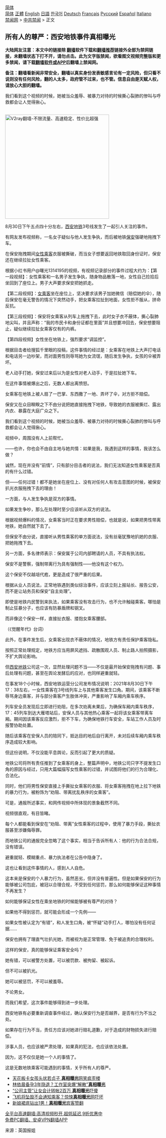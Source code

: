  <!-- 面包屑导航 --> <div class="breadcrumb"><!-- GTranslate: https://gtranslate.io/ -->  <div class="switcher notranslate">  <div class="selected">  <a href="#" onclick="return false;"> 简体</a>  </div>  <div class="option">  <a href="https://www.bannedbook.org" onclick="doGTranslate('zh-CN|zh-CN');jQuery('div.switcher div.selected a').html(jQuery(this).html());return false;" title="简体中文" class="nturl selected"> 简体</a>  <a href="https://www.bannedbook.org/zh-tw/" onclick="doGTranslate('zh-CN|zh-TW');jQuery('div.switcher div.selected a').html(jQuery(this).html());return false;" title="繁體中文" class="nturl"> 正體</a>  <a href="https://www.bannedbook.org/en/" onclick="doGTranslate('zh-CN|en');jQuery('div.switcher div.selected a').html(jQuery(this).html());return false;" title="English" class="nturl"> English</a>  <a href="https://www.bannedbook.org/ja/" onclick="doGTranslate('zh-CN|ja');jQuery('div.switcher div.selected a').html(jQuery(this).html());return false;" title="日本語" class="nturl"> 日語</a>  <a href="https://www.bannedbook.org/ko/" onclick="doGTranslate('zh-CN|ko');jQuery('div.switcher div.selected a').html(jQuery(this).html());return false;" title="한국어" class="nturl"> 한국어</a>  <a href="https://www.bannedbook.org/de/" onclick="doGTranslate('zh-CN|de');jQuery('div.switcher div.selected a').html(jQuery(this).html());return false;" title="Deutsch" class="nturl"> Deutsch</a>  <a href="https://www.bannedbook.org/fr/" onclick="doGTranslate('zh-CN|fr');jQuery('div.switcher div.selected a').html(jQuery(this).html());return false;" title="Français" class="nturl"> Français</a>  <a href="https://www.bannedbook.org/ru/" onclick="doGTranslate('zh-CN|ru');jQuery('div.switcher div.selected a').html(jQuery(this).html());return false;" title="Русский" class="nturl"> Русский</a>  <a href="https://www.bannedbook.org/es/" onclick="doGTranslate('zh-CN|es');jQuery('div.switcher div.selected a').html(jQuery(this).html());return false;" title="Español" class="nturl"> Español</a>  <a href="https://www.bannedbook.org/it/" onclick="doGTranslate('zh-CN|it');jQuery('div.switcher div.selected a').html(jQuery(this).html());return false;" title="Italiano" class="nturl"> Italiano</a>  </div>  </div>      <div class='breadcrumb-sub'><!-- Breadcrumb NavXT 6.3.0 --> <a href="https://www.bannedbook.org/" class="home">禁闻网</a> &gt; <a href="https://www.bannedbook.org/bnews/cbnews/" class="category">中共禁闻</a> &gt; 正文</div></div><h2>所有人的尊严：西安地铁事件真相曝光</h2> <p class="notice"><b>大陆网友注意：本文中的链接除 <a href="https://github.com/bannedbook/fanqiang" >翻墙</a>软件下载和<a href="https://github.com/killgcd/justmysocks/blob/master/README.md">翻墙推荐</a>链接外全部为禁网链接，未翻墙状态下打不开，请勿点击。此为文字版禁闻，欲看图文视频完整版和更多禁闻，请下载<a href="https://github.com/bannedbook/fanqiang">翻墙软件或APP</a>后翻墙上禁闻网。</p><p>备注：翻墙看新闻非常安全，翻墙以真实身份发表敏感言论有一定风险，但只看不说则没有任何风险，翻的人太多，政府管不过来，也不管。信息自由是天赋人权，请放心大胆的翻墙。</b></p>  <div class="entry"> <p id="summary">我们看到这个视频的时候，她被当众羞辱、被暴力对待的时候撕心裂肺的惨叫与呼救都会让人觉得揪心。</p> <p></p> <p><br/><a href="https://github.com/bannedbook/fanqiang/wiki/V2ray%E6%9C%BA%E5%9C%BA"><img src="https://raw.githubusercontent.com/bannedbook/fanqiang/master/v2ss/images/v2free.jpg" width="336" alt="V2ray翻墙-不限流量、高速稳定、性价比超强"></a><br/></p> <p>8月30日下午五点四十分左右，<a href="https://www.bannedbook.org/bnews/tag/%e8%a5%bf%e5%ae%89/" class="st_tag internal_tag" rel="tag" title="标签 西安 下的日志">西安</a><a href="https://www.bannedbook.org/bnews/tag/%e5%9c%b0%e9%93%81/" class="st_tag internal_tag" rel="tag" title="标签 地铁 下的日志">地铁</a>3号线发生了一起引人关注的事件。</p> <p>有网友发布视频称，一名女子疑似与他人发生争执，而后被地铁<a href="https://www.bannedbook.org/bnews/tag/%E4%BF%9D%E5%AE%89/" class="st_tag internal_tag" rel="tag" title="标签 保安 下的日志">保安</a>强硬地拖拽下车。</p> <p>在保安拖拽期间<a href="https://www.bannedbook.org/bnews/tag/%e5%a5%b3%e6%80%a7/" class="st_tag internal_tag" rel="tag" title="标签 女性 下的日志">女性</a><a href="https://www.bannedbook.org/bnews/tag/%E4%B9%98%E5%AE%A2/" class="st_tag internal_tag" rel="tag" title="标签 乘客 下的日志">乘客</a>衣服被撕破，而当女子想要返回地铁取回身份证时，保安还在继续拉扯女性乘客。</p> <p>根据小红书用户@曙光1314195的视频，有视频记录部分的事件过程大约为：【第一段视频】：女性乘客和一名男子发生争执，随身物品散落一地，女性自己捡拾后坐回到了座位上。男子大声要求保安把她抓走。</p> <p>【第二段视频】：<a href="https://www.bannedbook.org/bnews/tag/%E5%A5%B3%E4%B9%98%E5%AE%A2/" class="st_tag internal_tag" rel="tag" title="标签 女乘客 下的日志">女乘客</a>坐在座位上，坚决要求该男子加她微信（赔偿她的伞），随后保安在毫无警告的情况下突然动手，把女乘客拉扯到地面，女性拒不服从，拼命反抗。</p> <p>【第三段视频】：保安将女乘客从列车上拖拽下去，此时女子衣不蔽体，撕心裂肺地尖叫，并且声称：“我的市民卡和身份证都在里面”并且想要冲回去，保安想要阻止，疑似继续拉扯女乘客仅有的内裤。</p> <p>【第四段视频】女性坐在地铁上，强烈要求“调监控”。</p> <p>根据目击者给搜狐千里眼的投稿，这件事情的经过是：女乘客在地铁上大声打电话和电话另一边吵架，而对面男性则辱骂她为女流氓，随后发生争执，女孩的伞被弄坏。</p> <p>老人动手打她，保安过来后以为是女性对老人动手，于是拉扯她下车。</p> <p>在这件事情被爆出之后，无数人都出离愤怒。</p> <p>女乘客在地铁上被人扇了一巴掌、东西撒了一地、弄坏了伞，对方拒不赔偿。</p> <p>保安又在众目睽睽之下不由分说把她直接拖拽下地铁，导致她的衣服被撕烂、露出内衣、暴露在大庭广众之下。</p> <p>我们看到这个视频的时候，她被当众羞辱、被暴力对待的时候撕心裂肺的惨叫与呼救都会让人觉得揪心。</p>  <p>视频中，周围没有人上前帮忙。</p> <p>——也许，你也会不由自主地与她共情：如果是我，我遇到这样的事情，我该怎么做？</p> <p>诚然，现在并没有“前情”，只有部分目击者的说法，我们无法知道女性乘客是否真的有什么过错。</p> <p>但——任何过错！都不是她坐在座位上、没有对任何人有攻击意图的时候，被保安扒光衣服拖拽下去的理由！</p> <p>一方面，与人发生争执是双方的事情。</p> <p>如果发生争吵，那么在处理时至少应该听从双方的说法。</p> <p>根据视频爆料的情况，女乘客当时正在要求男性赔偿，也就是说，如果把男性带离地铁，她自然就下去了。</p> <p>但保安不由分说，直接听从男性乘客的单方面说法，没有丝毫犹豫地扒她的衣服、把她拖拽下去。</p> <p>另一方面，多名律师表示：保安属于公司内部聘请的人员，不具有执法权。</p> <p>保安不是警察，强制带离行为具有强制性——他没有这个权力。</p> <p>这个保安不仅越俎代庖，更是造成了很严重的后果。</p> <p>根据从业人员说法，正常地铁遇到类似综治事件，应该立刻上报站长、报告公安，而不是让站务员和保安“自主处理”。</p> <p>即使是地铁内民警到来执法，如果乘客没有攻击行为，也不允许触碰乘客。哪怕是制止狂暴分子，也应该有防暴盾牌和钢叉。</p> <p>而非像这个保安一样，直接扯衣服、搂抱女乘客腰部。</p> <p>（《觉醒年代》台词）</p> <p>此外，在事件发生后，女乘客出现衣不蔽体的情况，地铁方有责任保护乘客隐私。</p>  <p>按照正常处理规定，地铁方应当用屏风遮挡、疏散围观人员、制止路人拍照摄影，不扩大舆论影响。</p> <p>但<a href="https://www.bannedbook.org/bnews/tag/%E8%A5%BF%E5%AE%89%E5%9C%B0%E9%93%81/" class="st_tag internal_tag" rel="tag" title="标签 西安地铁 下的日志">西安地铁</a>公司这一次，显然处理问题不当——不仅是最开始保安拖拽有问题、事后处理有问题，甚至在舆论发酵后的应对，也同样避重就轻。</p> <p>在事发18个小时候，西安地铁运营分公司发布情况说明：2021年8月30日下午17：38左右，一女性乘客在3号线列车上与其他乘客发生口角。期间，该乘客不断辱骂身边乘客，并与部分乘客产生肢体冲突，严重影响了车厢内乘车秩序。</p> <p>列车安全员发现后立即进行劝阻，在多次劝离未果后，为确保车厢内乘车秩序，17：45列车到达大雁塔站后，安保人员与其他热心乘客一起将该女乘客带离车厢。期间因该乘客反应激烈，拒不下车，为确保地铁行车安全，车站工作人员及时报警协助处置。</p> <p>随后该乘客在安保人员的陪同下，抵达目的地后自行离开，未对后续车厢内乘车秩序造成较大影响。</p> <p>但这份说明，不仅没能平息舆论，反而引起了更大的质疑。</p> <p>地铁公司将所有责任推到了女乘客的身上，整篇声明中，地铁公司只字不提发生口角的原因与经过，只用大篇幅描写女性乘客的过错，并试图将他们的行为合理化、合法化。</p> <p>同时，他们将男性保安直接上手撕扯女乘客的衣服、将女乘客拖拽在地上拉下地铁的暴力行为，被粉饰为“劝阻、带离扰乱秩序的女乘客”。</p> <p>可是，通报所述事实，和网传视频中所体现的景象截然不同。</p> <p>视频很直观，有目皆睹。</p> <p>每个人都能看到保安在“劝阻、带离”女性乘客的过程中，使用了暴力手段，撕扯衣服甚至涉嫌侮辱罪。</p> <p>而地铁公司的通报完全忽略了这个事实，相当于告诉所有人：他的行为合法合规，没有错误。</p> <p>避重就轻、模糊重点、暴力执法者在公告中隐身了。</p> <p>这也让看到这件事情的人，感到人人自危。</p> <p>这本来是保安的个人暴力行为，虽然恶劣，但并没有普遍性。但是如果保安的行为能够被公司包庇，被冠以合理合规，不受到任何惩罚，那么如何能够保证这种事情不再发生？</p> <p>如何能够保证女性在乘坐地铁的时候能够被有尊严的对待？</p>  <p>如果他不得到惩罚，就可能会形成一个先例——</p> <p>如果女性被认定为“有错”，和人发生口角，被“怀疑”动手打人，哪怕没有任何证据……</p> <p>保安也拥有了理直气壮扒光她，而被视为是正常管理、免于被追责的合理权利。</p> <p>这样的保安，真的能够保证乘客安全吗？</p> <p>她有错，可以被警方处置，可以被罚款、被拘留、被起诉。</p> <p>但不可以被扒光。</p> <p>她可以被惩罚，不可以被羞辱。</p> <p>不论男女。</p> <p>而我们希望，这次事件能够得到进一步处理。</p> <p>西安地铁有必要重新调查事件经过，确认保安行为是否越界，是否有行为不当之处。</p> <p>如果存在行为不当，责任方应该对她进行赔礼道歉，对于造成的财物损失进行赔偿。</p> <p>涉事人员，也应该被严肃处理，如果真的犯法，也应该依法处置。</p> <p>因为，这不仅仅是她一个人的事情了。</p> <p>这是无数地铁乘客可能遇到的事情，关乎所有人的尊严。</p> <ul class='op-related-articles' title='相关阅读'> <li><a href='https://www.bannedbook.org/bnews/cbnews/20210901/1616756.html' target='_blank'>天花板卡女孩头状若贞子 <b>真相曝光</b>网笑疯歪楼</a></li> <li><a href='https://www.bannedbook.org/bnews/yule/20210710/1584066.html' target='_blank'>林依晨备孕3年隐退？工作室突爆“解散”<b>真相曝光</b></a></li> <li><a href='https://www.bannedbook.org/bnews/cbnews/20210628/1575827.html' target='_blank'>“公司主管”让女会计转帐2百万 <b>真相曝光</b>吓傻</a></li> <li><a href='https://www.bannedbook.org/bnews/funmedia/20210619/1569835.html' target='_blank'>飞机将坠毁不会通知乘客？惊悚<b>真相曝光</b>网吓坏</a></li> <li><a href='https://www.bannedbook.org/bnews/funmedia/20210617/1568514.html' target='_blank'>新娘裙底钻出1男！<b>真相曝光</b>宾客赞翻</a></li> </ul> <p class="texttj"> <a href="https://github.com/bannedbook/fanqiang/wiki/V2ray%E6%9C%BA%E5%9C%BA" target="_blank">全平台高速翻墙:高清视频秒开,超低延迟,9折优惠中</a><br/> <a href="https://github.com/bannedbook/fanqiang/wiki/%E7%A6%81%E9%97%BB%E7%BD%91%E5%AE%89%E5%8D%93%E7%BF%BB%E5%A2%99%E6%96%B0%E9%97%BBAPP" target="_blank">免费PC翻墙、安卓VPN翻墙APP</a></p><p> 来源：英国报姐 </p> <a name='sharetosocial'></a>  <div style="margin-bottom:5px;padding-bottom:5px;clear:both"> <div id="archive-pix-1" class="banner-ads"> <!-- AuctionX Display platform tag START --> <div id="26318x728x90x621x_ADSLOT2" clicktrack="%%CLICK_URL_ESC%%"></div> <!-- AuctionX Display platform tag END --> </div> <div id="archive-pix-2" class="banner-ads"> <!-- AuctionX Display platform tag START --> <div id="26315x300x250x621x_ADSLOT2" clicktrack="%%CLICK_URL_ESC%%"></div> <!-- AuctionX Display platform tag END --> </div> </div>  <div id="archive-pix-1" class="banner-ads"> <!-- AuctionX Display platform tag START --> <div id="26318x728x90x621x_ADSLOT3" clicktrack="%%CLICK_URL_ESC%%"></div> <!-- AuctionX Display platform tag END --> </div> </div><!--END ENTRY--> 